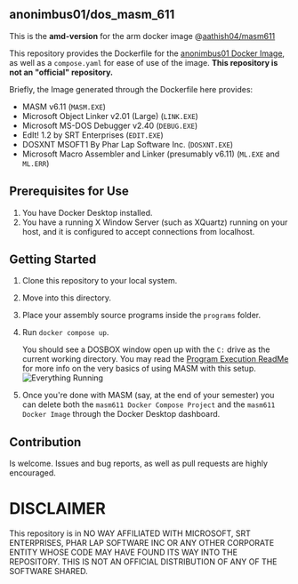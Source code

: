 ## anonimbus01/dos_masm_611

This is the **amd-version** for the arm docker image @[aathish04/masm611](https://github.com/Aathish04/docker-masm611)

This repository provides the Dockerfile for the [anonimbus01 Docker Image](https://hub.docker.com/repository/docker/anonimbus01/dos_masm_611/general), as well as a `compose.yaml` for ease of use of the image.
**This repository is not an "official" repository.**

Briefly, the Image generated through the Dockerfile here provides:
- MASM v6.11 (`MASM.EXE`)
- Microsoft Object Linker v2.01 (Large) (`LINK.EXE`)
- Microsoft MS-DOS Debugger v2.40 (`DEBUG.EXE`)
- EdIt! 1.2 by SRT Enterprises (`EDIT.EXE`) 
- DOSXNT MSOFT1 By Phar Lap Software Inc. (`DOSXNT.EXE`)
- Microsoft Macro Assembler and Linker (presumably v6.11) (`ML.EXE` and `ML.ERR`)

## Prerequisites for Use
1) You have Docker Desktop installed.
2) You have a running X Window Server (such as XQuartz) running on your host, and it is configured to accept connections from localhost.

## Getting Started
1) Clone this repository to your local system.
2) Move into this directory.
3) Place your assembly source programs inside the `programs` folder.
4) Run `docker compose up`.

    You should see a DOSBOX window open up with the `C:` drive as the current working directory. You may read the [Program Execution ReadMe](programs/README.md) for more info on the very basics of using MASM with this setup.
    ![Everything Running](./screenshots/everythingrunning.jpg)

5) Once you're done with MASM (say, at the end of your semester) you can delete both the `masm611 Docker Compose Project` and the `masm611 Docker Image` through the Docker Desktop dashboard.

## Contribution

Is welcome. Issues and bug reports, as well as pull requests are highly encouraged.

# DISCLAIMER

This repository is in NO WAY AFFILIATED WITH MICROSOFT, SRT ENTERPRISES, PHAR LAP SOFTWARE INC OR ANY OTHER CORPORATE ENTITY WHOSE CODE MAY HAVE FOUND ITS WAY INTO THE REPOSITORY. THIS IS NOT AN OFFICIAL DISTRIBUTION OF ANY OF THE SOFTWARE SHARED.
